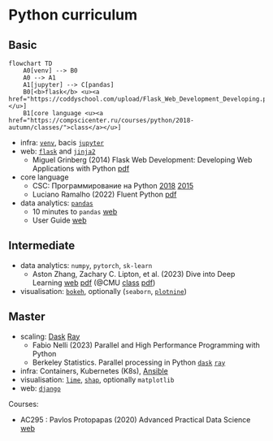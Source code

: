 # Python curriculum

## Basic

```mermaid
flowchart TD
    A0[venv] --> B0
    A0 --> A1
    A1[jupyter] --> C[pandas]
    B0[<b>flask</b> <u><a href="https://coddyschool.com/upload/Flask_Web_Development_Developing.pdf">book</a></u>]
    B1[core language <u><a href="https://compscicenter.ru/courses/python/2018-autumn/classes/">class</a></u>]
```

- infra:
  [`venv`](https://docs.python.org/3/library/venv.html),
  bacis [`jupyter`](https://docs.jupyter.org/en/latest/start/index.html)
- web:
  [`flask`](https://flask.palletsprojects.com/en/3.0.x/quickstart/) and [`jinja2`](https://jinja.palletsprojects.com/en/3.0.x/)
  - Miguel Grinberg (2014) Flask Web Development: Developing Web Applications with Python
    [pdf](https://coddyschool.com/upload/Flask_Web_Development_Developing.pdf)
- core language
  - CSC: Программирование на Python
    [2018](https://compscicenter.ru/courses/python/2018-autumn/classes/)
    [2015](https://compscicenter.ru/courses/python/2015-autumn/classes/)
  - Luciano Ramalho (2022) Fluent Python
    [pdf](https://sd.blackball.lv/library/Fluent_Python_(2022).pdf)
- data analytics: [`pandas`](https://pandas.pydata.org/docs/getting_started/index.html)
  - 10 minutes to `pandas`
    [web](https://pandas.pydata.org/docs/user_guide/10min.html)
  - User Guide
    [web](https://pandas.pydata.org/docs/user_guide/cookbook.html)

## Intermediate

<!-- [vk](https://vk.com/topic-51126445_30695036?offset=last)
[vk](https://vk.com/@-219830743-pdf-ebook-data-science-with-python-and-dask) -->
- data analytics:
  `numpy`,
  `pytorch`,
  `sk-learn`
  - Aston Zhang, Zachary C. Lipton, et al. (2023) Dive into Deep Learning
    [web](https://d2l.ai/index.html) [pdf](https://d2l.ai/d2l-en.pdf)
    (@CMU
    [class](https://deeplearning.cs.cmu.edu/F22/)
    [pdf](https://deeplearning.cs.cmu.edu/F23/document/readings/d2l-en.pdf))
- visualisation:
  [`bokeh`](https://docs.bokeh.org/en/latest/docs/gallery.html),
  optionally (`seaborn`,
  [`plotnine`](https://plotnine.readthedocs.io/en/stable/gallery.html))

## Master

- scaling:
  [Dask](https://www.dask.org/get-started)
  [Ray](https://docs.ray.io/en/latest/ray-overview/getting-started.html)
  - Fabio Nelli (2023) Parallel and High Performance Programming with Python
  - Berkeley Statistics. Parallel processing in Python
    [`dask`](https://berkeley-scf.github.io/tutorial-dask-future/python-dask.html)
    [`ray`](https://berkeley-scf.github.io/tutorial-dask-future/python-ray)
- infra:
  Containers,
  Kubernetes (K8s),
  [Ansible](https://docs.ansible.com/ansible/latest/getting_started/index.html)
- visualisation:
  [`lime`](https://github.com/marcotcr/lime),
  [`shap`](https://github.com/shap/shap),
  optionally `matplotlib`
- web:
  [`django`](https://docs.djangoproject.com/en/)

Courses:
- AC295 : Pavlos Protopapas (2020) Advanced Practical Data Science
  [web](https://harvard-iacs.github.io/2020F-AC295/pages/syllabus.html)
